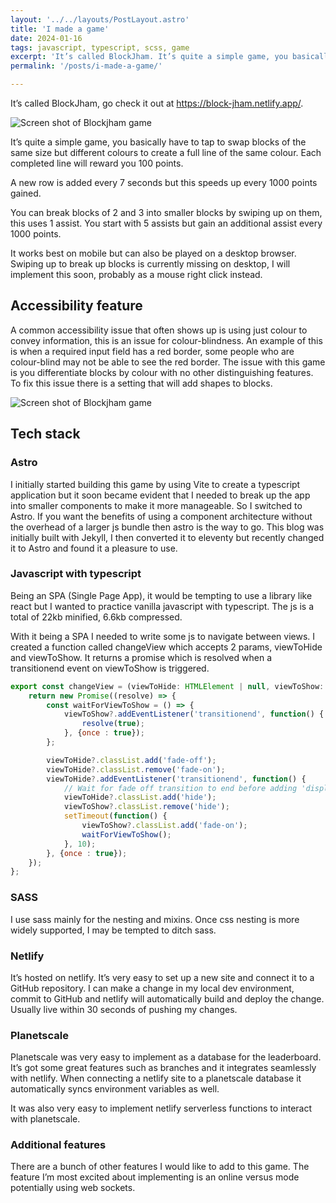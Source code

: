 ```yaml
---
layout: '../../layouts/PostLayout.astro'
title: 'I made a game'
date: 2024-01-16
tags: javascript, typescript, scss, game
excerpt: 'It’s called BlockJham. It’s quite a simple game, you basically have to tap to swap blocks of the same size but different colours to create a full line of the same colour. '
permalink: '/posts/i-made-a-game/'

---
```


It’s called BlockJham, go check it out at https://block-jham.netlify.app/.

<img src="/images/blockJham.png" class="contentImage" alt="Screen shot of Blockjham game" />

It’s quite a simple game, you basically have to tap to swap blocks of the same size but different colours to create a full line of the same colour. Each completed line will reward you 100 points.

A new row is added every 7 seconds but this speeds up every 1000 points gained.

You can break blocks of 2 and 3 into smaller blocks by swiping up on them, this uses 1 assist. You start with 5 assists but gain an additional assist every 1000 points.

It works best on mobile but can also be played on a desktop browser. Swiping up to break up blocks  is currently missing on desktop, I will implement this soon, probably as a mouse right click instead.

## Accessibility feature

A common accessibility issue that often shows up is using just colour to convey information, this is an issue for colour-blindness. An example of this is when a required input field has a red border, some people who are colour-blind may not be able to see the red border. The issue with this game is you differentiate blocks by colour with no other distinguishing features. To fix this issue there is a setting that will add shapes to blocks.

<img src="/images/blockJham-accessibility.png" class="contentImage" alt="Screen shot of Blockjham game" />

## Tech stack

### Astro

I initially started building this game by using Vite to create a typescript application but it soon became evident that I needed to break up the app into smaller components to make it more manageable. So I switched to Astro. If you want the benefits of using a component architecture without the overhead of a larger js bundle then astro is the way to go. This blog was initially built with Jekyll, I then converted it to eleventy but recently changed it to Astro and found it a pleasure to use.

### Javascript with typescript

Being an SPA (Single Page App), it would be tempting to use a library like react but I wanted to practice vanilla javascript with typescript.  The js is a total of 22kb minified, 6.6kb compressed.

With it being a SPA I needed to write some js to navigate between views. I created a function called changeView which accepts 2 params, viewToHide and viewToShow. It returns a promise which is resolved when a transitionend event on viewToShow is triggered.

```js
export const changeView = (viewToHide: HTMLElement | null, viewToShow: HTMLElement | null) => {
    return new Promise((resolve) => {
        const waitForViewToShow = () => {
            viewToShow?.addEventListener('transitionend', function() {
                resolve(true);
            }, {once : true});
        };

        viewToHide?.classList.add('fade-off');
        viewToHide?.classList.remove('fade-on');
        viewToHide?.addEventListener('transitionend', function() {
            // Wait for fade off transition to end before adding 'display: none' to view
            viewToHide?.classList.add('hide');
            viewToShow?.classList.remove('hide');
            setTimeout(function() {
                viewToShow?.classList.add('fade-on');
                waitForViewToShow();
            }, 10);
        }, {once : true});
    });
};
```

### SASS

I use sass mainly for the nesting and mixins. Once css nesting is more widely supported, I may be tempted to ditch sass.

### Netlify

It’s hosted on netlify. It’s very easy to set up a new site and connect it to a GitHub repository. I can make a change in my local dev environment, commit to GitHub and netlify will automatically build and deploy the change. Usually live within 30 seconds of pushing my changes.

### Planetscale

Planetscale was very easy to implement as a database for the leaderboard. It’s got some great features such as branches and it integrates seamlessly with netlify. When connecting a netlify site to a planetscale database it automatically syncs environment variables as well. 

It was also very easy to implement netlify serverless functions to interact with planetscale.

### Additional features

There are a bunch of other features I would like to add to this game. The feature I’m most excited about implementing is an online versus mode potentially using web sockets.

